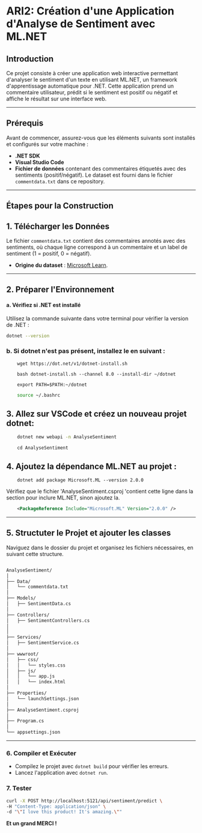 # **ARI2: Création d'une Application d'Analyse de Sentiment avec ML.NET**

## **Introduction**
Ce projet consiste à créer une application web interactive permettant d'analyser le sentiment d'un texte en utilisant ML.NET, un framework d'apprentissage automatique pour .NET. Cette application prend un commentaire utilisateur, prédit si le sentiment est positif ou négatif et affiche le résultat sur une interface web.

---

## **Prérequis**
Avant de commencer, assurez-vous que les éléments suivants sont installés et configurés sur votre machine :

- **.NET SDK**  
- **Visual Studio Code**  
- **Fichier de données** contenant des commentaires étiquetés avec des sentiments (positif/négatif). Le dataset est fourni dans le fichier `commentdata.txt` dans ce repository.

---

## **Étapes pour la Construction**

## 1. Télécharger les Données
Le fichier `commentdata.txt` contient des commentaires annotés avec des sentiments, où chaque ligne correspond à un commentaire et un label de sentiment (1 = positif, 0 = négatif).  
- **Origine du dataset** : [Microsoft Learn](https://learn.microsoft.com/).

---

## 2. Préparer l'Environnement

#### a. Vérifiez si .NET est installé
Utilisez la commande suivante dans votre terminal pour vérifier la version de .NET :
```bash
dotnet --version
```
### b.  Si dotnet n'est pas présent, installez le en suivant  :

```
    wget https://dot.net/v1/dotnet-install.sh
```

```
    bash dotnet-install.sh --channel 8.0 --install-dir ~/dotnet
```
```
    export PATH=$PATH:~/dotnet
```
```bash
    source ~/.bashrc
```
## 3.  Allez sur VSCode et créez un nouveau projet dotnet:
```bash
    dotnet new webapi -n AnalyseSentiment
```
```
    cd AnalyseSentiment
```

## 4.  Ajoutez la dépendance ML.NET au projet :
```
    dotnet add package Microsoft.ML --version 2.0.0
``` 

Vérifiez que le fichier  'AnalyseSentiment.csproj 'contient cette ligne dans la section <ItemGroup> pour inclure ML.NET, sinon ajoutez la. 

```xml
    <PackageReference Include="Microsoft.ML" Version="2.0.0" />
```
* * * * *

## 5. Structuter le Projet et ajouter les classes 
Naviguez dans le dossier du projet et organisez les fichiers nécessaires, en suivant cette structure.

```bash

AnalyseSentiment/ 
│
├── Data/                        
│   └── commentdata.txt          
│
├── Models/                      
│   ├── SentimentData.cs        
│
├── Controllers/                       
│   ├── SentimentControllers.cs     
│ 
│
├── Services/                   
│   ├── SentimentService.cs      
│
├── wwwroot/                     
│   ├── css/
│   │   └── styles.css     
│   ├── js/
│   │   └── app.js     
│   │   └── index.html         
│
├── Properties/                  
│   └── launchSettings.json      
│
├── AnalyseSentiment.csproj      
│
├── Program.cs                   
│
└── appsettings.json             

```


---

### **6. Compiler et Exécuter**  
- Compilez le projet avec `dotnet build` pour vérifier les erreurs.  
- Lancez l'application avec `dotnet run`.  



### **7. Tester**  
```bash
curl -X POST http://localhost:5121/api/sentiment/predict \
-H "Content-Type: application/json" \
-d "\"I love this product! It's amazing.\""

```



**Et un grand MERCI !**
